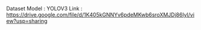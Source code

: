 Dataset Model : YOLOV3
Link : https://drive.google.com/file/d/1K405kGNNYv6pdeMKwb6sroXMJDj86lyI/view?usp=sharing
